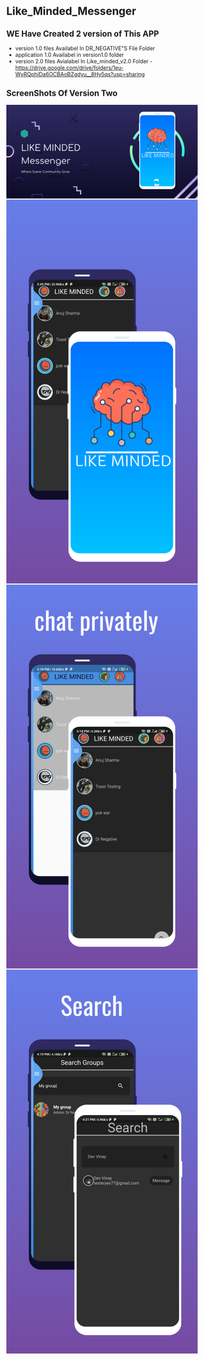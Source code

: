 # Like_Minded_Messenger
## WE Have Created 2 version of This APP
- version 1.0 files Availabel In DR_NEGATIVE"S File Folder
- application 1.0 Availabel in version1.0 folder
- version 2.0 files Avialabel In Like_minded_v2.0 Folder
-https://drive.google.com/drive/folders/1eu-WyRQphiDa6OCBAoBZgdyu__8Hy5qs?usp=sharing
## ScreenShots Of Version Two
![screenshot](screenshot/lOUHVVx6pUEs_1024_500.png)
![screenshot](screenshot/y5y5FT0Nlpj2_1440_2880.png)
![screenshot](screenshot/7NDVpWSnJDlo_1440_2880.png)
![screenshot](screenshot/LPGmi8CqYT9H_1440_2880.png)
